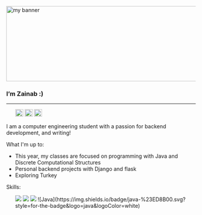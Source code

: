 <p>
    <img width="1000" height="200" src="https://user-images.githubusercontent.com/71593672/154814113-84ca10a2-91be-4e6b-bf9d-f63ca667ba92.png" alt="my banner">
</p>
<h3>I’m Zainab :)</h3>
<hr>
<ul>
    <a href="https://www.linkedin.com/in/zainab-lawal-b01707162/"><img width="21px" height="20" padding="10"src="https://img.shields.io/badge/LinkedIn-0077B5?style=for-the-badge&logo=linkedin&logoColor=white"></a>
    <a href="https://mobile.twitter.com/Zeeskylaw"><img width="21px" height="20" padding="10"src="https://img.shields.io/badge/Zeeskylaw-%231DA1F2.svg?style=for-the-badge&logo=Twitter&logoColor=white"></a>
    <a href="https://zeeskylaw.hashnode.dev/"><img width="21px" height="20" padding="10"src="https://img.shields.io/badge/Hashnode-2962FF?style=for-the-badge&logo=hashnode&logoColor=white"></a>
</ul>  

I am a computer engineering student with a passion for backend development, and writing!

What I'm up to:
- This year, my classes are focused on programming with Java and Discrete Computational Structures
- Personal backend projects with Django and flask
- Exploring Turkey 


Skills:
<ul>
    <img src="https://img.shields.io/badge/github-%23121011.svg?style=for-the-badge&logo=github&logoColor=white">
    <img src="https://img.shields.io/badge/python-3670A0?style=for-the-badge&logo=python&logoColor=ffdd54">
    <img src="https://img.shields.io/badge/html5-%23E34F26.svg?style=for-the-badge&logo=html5&logoColor=white">
    ![Java](https://img.shields.io/badge/java-%23ED8B00.svg?style=for-the-badge&logo=java&logoColor=white)
</ul>